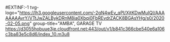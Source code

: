 #EXTINF:-1 tvg-logo="https://lh3.googleusercontent.com/-2gN4wEv_qPI/XjtKDwMuIQI/AAAAAAAAvrY/VTtJwZALBykDRnM8ia0Xbqi0FbREvdrZACK8BGAsYHg/s0/2020-02-05.png" group-title="AMBA", GARAGE TV https://d3055hobuue3je.cloudfront.net:443/out/v1/b841c366cbe540e6a106c3ba83e5c8d6/index_10.m3u8
